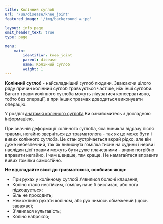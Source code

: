 ```yaml
---
title: Колінний суглоб
url: '/ua/disease/knee_joint'
featured_image: '/img/background_w.jpg'

layout: info_page
omit_header_text: true
type: page

menu:
    main:
        identifier: knee_joint
        parent: disease
        name: Колінний суглоб
        weight: 1
---
```


**Колінний суглоб** - найскладніший суглоб людини. Зважаючи цілого ряду причин колінний суглоб травмується частіше, ніж
інші суглоби. Багато травм колінного суглоба можуть лікуватися консервативно, тобто без операції, а при інших травмах
доводиться виконувати операцію.

У розділі [анатомія колінного суглоба](/ua/disease/knee_joint/anatomy/) Ви ознайомитесь з докладною інформацією.

При значній деформації колінного суглоба, яка виникла відразу після травми, негайно зверніться до травматолога - так як
це може бути і вивих колінного суглоба. Це стан зустрічається вкрай рідко, але він дуже небезпечний, так як вивихнута
гомілка тисне на судини і нерви і наслідки цієї травми можуть бути дуже плачевними - вивих потрібно вправити негайно, і
чим швидше, тим краще. Не намагайтеся вправити вивих гомілки самостійно.

**Не відкладайте візит до травматолога, особливо якщо:**

- При рухах у колінному суглобі з'явилися болючі клацання; 
- Коліно стало нестійким, гомілку наче б вислизає, або нога підкошується; 
- Біль не проходить; 
- Неможливо рухати коліном, або рух чимось обмежений (щось заважає); 
- З'явилася кульгавість; 
- Коліно набрякло;